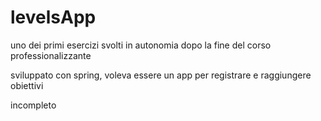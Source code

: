 # levelsApp

uno dei primi esercizi svolti in autonomia dopo la fine del corso professionalizzante

sviluppato con spring, voleva essere un app per registrare e raggiungere obiettivi

incompleto
